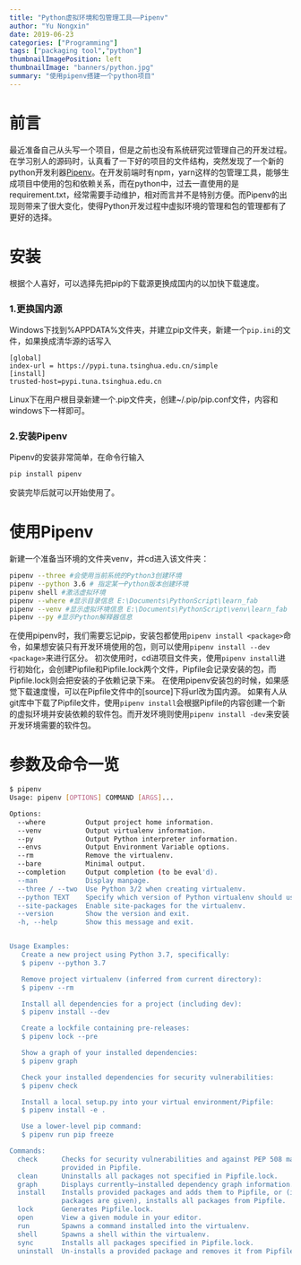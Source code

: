 ```yaml
---
title: "Python虚拟环境和包管理工具——Pipenv"
author: "Yu Nongxin"
date: 2019-06-23
categories: ["Programming"]
tags: ["packaging tool","python"]
thumbnailImagePosition: left
thumbnailImage: "banners/python.jpg"
summary: "使用pipenv搭建一个python项目"
---
```


# 前言

最近准备自己从头写一个项目，但是之前也没有系统研究过管理自己的开发过程。在学习别人的源码时，认真看了一下好的项目的文件结构，突然发现了一个新的python开发利器[Pipenv](https://pypi.org/project/pipenv/)。在开发前端时有npm，yarn这样的包管理工具，能够生成项目中使用的包和依赖关系，而在python中，过去一直使用的是requirement.txt，经常需要手动维护，相对而言并不是特别方便。而Pipenv的出现则带来了很大变化，使得Python开发过程中虚拟环境的管理和包的管理都有了更好的选择。

# 安装
根据个人喜好，可以选择先把pip的下载源更换成国内的以加快下载速度。
### 1.更换国内源
Windows下找到%APPDATA%文件夹，并建立pip文件夹，新建一个```pip.ini```的文件，如果换成清华源的话写入
```
[global]
index-url = https://pypi.tuna.tsinghua.edu.cn/simple
[install]
trusted-host=pypi.tuna.tsinghua.edu.cn
```

Linux下在用户根目录新建一个.pip文件夹，创建~/.pip/pip.conf文件，内容和windows下一样即可。

### 2.安装Pipenv
Pipenv的安装非常简单，在命令行输入
```bash
pip install pipenv
```
安装完毕后就可以开始使用了。

# 使用Pipenv
新建一个准备当环境的文件夹venv，并cd进入该文件夹：

```bash
pipenv --three #会使用当前系统的Python3创建环境
pipenv --python 3.6 # 指定某一Python版本创建环境
pipenv shell #激活虚拟环境
pipenv --where #显示目录信息 E:\Documents\PythonScript\learn_fab
pipenv --venv #显示虚拟环境信息 E:\Documents\PythonScript\venv\learn_fab
pipenv --py #显示Python解释器信息
```

在使用pipenv时，我们需要忘记pip，安装包都使用```pipenv install <package>```命令，如果想安装只有开发环境使用的包，则可以使用```pipenv install --dev <package>```来进行区分。
初次使用时，cd进项目文件夹，使用```pipenv install```进行初始化，会创建Pipfile和Pipfile.lock两个文件，Pipfile会记录安装的包，而Pipfile.lock则会把安装的子依赖记录下来。
在使用pipenv安装包的时候，如果感觉下载速度慢，可以在Pipfile文件中的[source]下将url改为国内源。
如果有人从git库中下载了Pipfile文件，使用```pipenv install```会根据Pipfile的内容创建一个新的虚拟环境并安装依赖的软件包。而开发环境则使用```pipenv install -dev```来安装开发环境需要的软件包。

# 参数及命令一览

```bash
$ pipenv
Usage: pipenv [OPTIONS] COMMAND [ARGS]...

Options:
  --where          Output project home information.
  --venv           Output virtualenv information.
  --py             Output Python interpreter information.
  --envs           Output Environment Variable options.
  --rm             Remove the virtualenv.
  --bare           Minimal output.
  --completion     Output completion (to be eval'd).
  --man            Display manpage.
  --three / --two  Use Python 3/2 when creating virtualenv.
  --python TEXT    Specify which version of Python virtualenv should use.
  --site-packages  Enable site-packages for the virtualenv.
  --version        Show the version and exit.
  -h, --help       Show this message and exit.


Usage Examples:
   Create a new project using Python 3.7, specifically:
   $ pipenv --python 3.7

   Remove project virtualenv (inferred from current directory):
   $ pipenv --rm

   Install all dependencies for a project (including dev):
   $ pipenv install --dev

   Create a lockfile containing pre-releases:
   $ pipenv lock --pre

   Show a graph of your installed dependencies:
   $ pipenv graph

   Check your installed dependencies for security vulnerabilities:
   $ pipenv check

   Install a local setup.py into your virtual environment/Pipfile:
   $ pipenv install -e .

   Use a lower-level pip command:
   $ pipenv run pip freeze

Commands:
  check      Checks for security vulnerabilities and against PEP 508 markers
             provided in Pipfile.
  clean      Uninstalls all packages not specified in Pipfile.lock.
  graph      Displays currently–installed dependency graph information.
  install    Installs provided packages and adds them to Pipfile, or (if no
             packages are given), installs all packages from Pipfile.
  lock       Generates Pipfile.lock.
  open       View a given module in your editor.
  run        Spawns a command installed into the virtualenv.
  shell      Spawns a shell within the virtualenv.
  sync       Installs all packages specified in Pipfile.lock.
  uninstall  Un-installs a provided package and removes it from Pipfile.
```
